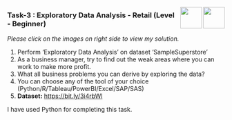 [<img align = right height = 50 width = 50 src = https://cdn4.iconfinder.com/data/icons/social-media-and-logos-11/32/Logo_Youtube-512.png>](https://youtu.be/h7e0Ek-gkhc)
[<img align = right height = 50 width = 50 src = https://cdn4.iconfinder.com/data/icons/project-management-4-2/65/161-512.png>](https://github.com/Mahmud-Buet15/Data-Science-and-Business-Analytics-projects/blob/main/Task%203-Exploratory%20Data%20Analysis%20-%20Retail/TSF%20Task%2003.ipynb)


### Task-3 : Exploratory Data Analysis - Retail (Level - Beginner)
_Please click on the images on right side to view my solution._

1. Perform ‘Exploratory Data Analysis’ on dataset ‘SampleSuperstore’
2. As a business manager, try to find out the weak areas where you can work to make more profit.
3. What all business problems you can derive by exploring the data?
4. You can choose any of the tool of your choice (Python/R/Tableau/PowerBI/Excel/SAP/SAS)
5. **Dataset:** https://bit.ly/3i4rbWl


I have used Python for completing this task.
